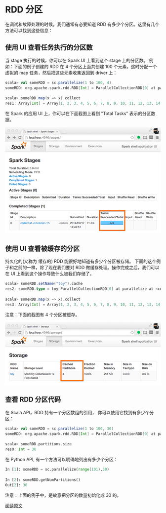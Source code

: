 # RDD 分区

在调试和故障处理的时候，我们通常有必要知道 RDD 有多少个分区。这里有几个方法可以找到这些信息：

## 使用 UI 查看任务执行的分区数

当 stage 执行的时候，你可以在 Spark UI 上看到这个 stage 上的分区数。 例如：下面的例子创建的 RDD 在 4 个分区上面共创建 100 个元素，这时分配一个虚拟的 map 任务，然后把这些元素收集返回到 driver 上：

```scala
scala> val someRDD = sc.parallelize(1 to 100, 4)
someRDD: org.apache.spark.rdd.RDD[Int] = ParallelCollectionRDD[0] at parallelize at <console>:12

scala> someRDD.map(x => x).collect
res1: Array[Int] = Array(1, 2, 3, 4, 5, 6, 7, 8, 9, 10, 11, 12, 13, 14, 15, 16, 17, 18, 19, 20, 21, 22, 23, 24, 25, 26, 27, 28, 29, 30, 31, 32, 33, 34, 35, 36, 37, 38, 39, 40, 41, 42, 43, 44, 45, 46, 47, 48, 49, 50, 51, 52, 53, 54, 55, 56, 57, 58, 59, 60, 61, 62, 63, 64, 65, 66, 67, 68, 69, 70, 71, 72, 73, 74, 75, 76, 77, 78, 79, 80, 81, 82, 83, 84, 85, 86, 87, 88, 89, 90, 91, 92, 93, 94, 95, 96, 97, 98, 99, 100)
```

在 Spark 的应用 UI 上，你可以在下面截图上看到 "Total Tasks" 表示的分区数据。

![](../images/partitions-as-tasks.png)

## 使用 UI 查看被缓存的分区

持久化的(又称为 缓存的) RDD 能很好地知道有多少个分区被存储。 下面的这个例子和之前的一样，除了现在我们要对 RDD 做缓存处理。操作完成之后，我们可以在 UI 上看到这个操作导致什么被我们存储了。

```scala
scala> someRDD.setName("toy").cache
res2: someRDD.type = toy ParallelCollectionRDD[0] at parallelize at <console>:12

scala> someRDD.map(x => x).collect
res3: Array[Int] = Array(1, 2, 3, 4, 5, 6, 7, 8, 9, 10, 11, 12, 13, 14, 15, 16, 17, 18, 19, 20, 21, 22, 23, 24, 25, 26, 27, 28, 29, 30, 31, 32, 33, 34, 35, 36, 37, 38, 39, 40, 41, 42, 43, 44, 45, 46, 47, 48, 49, 50, 51, 52, 53, 54, 55, 56, 57, 58, 59, 60, 61, 62, 63, 64, 65, 66, 67, 68, 69, 70, 71, 72, 73, 74, 75, 76, 77, 78, 79, 80, 81, 82, 83, 84, 85, 86, 87, 88, 89, 90, 91, 92, 93, 94, 95, 96, 97, 98, 99, 100)
```

注意：下面的截图有 4 个分区被缓存。

![](../images/cached-partitions.png)

## 查看 RDD 分区代码

在 Scala API，RDD 持有一个分区数组的引用， 你可以使用它找到有多少个分区：

```scala
scala> val someRDD = sc.parallelize(1 to 100, 30)
someRDD: org.apache.spark.rdd.RDD[Int] = ParallelCollectionRDD[0] at parallelize at <console>:12

scala> someRDD.partitions.size
res0: Int = 30
```

在 Python API, 有一个方法可以明确地列出有多少个分区：

```python
In [1]: someRDD = sc.parallelize(range(101),30)

In [2]: someRDD.getNumPartitions()
Out[2]: 30
```

注意：上面的例子中，是故意把分区的数量初始化成 30 的。

[阅读原文](http://databricks.gitbooks.io/databricks-spark-knowledge-base/content/performance_optimization/how_many_partitions_does_an_rdd_have.html)